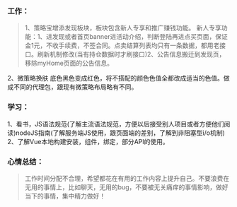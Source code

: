 ### 工作：
> 1、策略宝增添发现板块，板块包含新人专享和推广赚钱功能。
  新人专享功能：1、进发现或者首页banner进活动介绍，判断登陆再进点买页面，保证金1元，不收手续费，不签合同。点卖结算列表均只有一条数据，都用老接口。刷新机制修改(当有持仓数据时才刷接口)2、公告信息搬迁到发现页，移除myHome页面的公告信息。

  2、微策略换肤
  底色黑色变成红色，将不搭配的颜色色值全都改成适当的色值。做成不同的代理包，跟现有微策略布局略有不同。
### 学习：
  1、看书，JS语法规范(了解主流语法规范，方便以后接受别人项目或者方便他们阅读)nodeJS指南(了解服务端JS使用，跟页面端的差别，了解到非阻塞型i/o机制)
  2、了解Vue本地构建安装，组件，绑定，部分API的使用。

### 心情总结：
> 工作时间分配不合理，希望都花在有用的工作内容上提升自己。不要浪费在无用的事情上，比如聊天，无用的bug，不要被无关痛痒的事情影响，做好当下的事情，集中精力做好！
